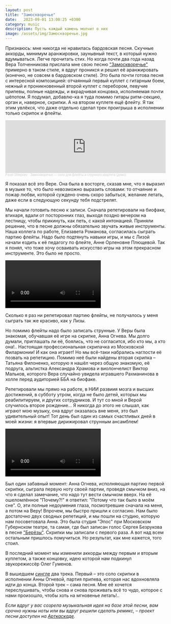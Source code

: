 ```yaml
---
layout: post
title: "Замоскворечье"
date:   2023-09-01 13:00:25 +0300
category: music
description: Пусть каждый камень молчит о них
image: /assets/img/Замоскворечье.jpg
---
```

Признаюсь: мне никогда не нравилась бардовская песня. Скучные аккорды, минимум аранжировки, заунывный текст, в который нужно вдумываться. Легче прочитать стих. Но когда почти два года назад Вера Толченникова прислала мне свою песню ["Замоскворечье"](https://artcascade.site/cascades/44) примерно в таком стиле, я вдруг проникся и решил её аранжировать (конечно, не совсем в бардовском стиле). Это была почти готова песня с интересной композицией: отчаянный первый куплет с гитарным боем, нежный и проникновенный второй куплет с перебором, певучие припевы, полные надежды, и вкрадчивая концовка, исполняемая почти шёпотом. Я подумал, добавлю-ка я туда помимо гитары ритм-секцию, орган и, наверное, скрипки. А на втором куплете ещё флейту. Я так этим увлёкся, что даже отдельно сделал трек проигрыша в исполнении только скрипок и флейты.

<iframe width="100%" height="166" scrolling="no" frameborder="no" allow="autoplay" src="https://w.soundcloud.com/player/?url=https%3A//api.soundcloud.com/tracks/1188624052&color=ff5500"></iframe><div style="font-size: 10px; color: #cccccc;line-break: anywhere;word-break: normal;overflow: hidden;white-space: nowrap;text-overflow: ellipsis; font-family: Interstate,Lucida Grande,Lucida Sans Unicode,Lucida Sans,Garuda,Verdana,Tahoma,sans-serif;font-weight: 100;"><a href="https://soundcloud.com/pavel-shlepnev" title="Pavel  Shlepnev" target="_blank" style="color: #cccccc; text-decoration: none;">Pavel  Shlepnev</a> · <a href="https://soundcloud.com/pavel-shlepnev/zamoskvoreche-solo-dlya-fleyty-i-strunnogo-kvarteta-demo" title="Замоскворечье — соло для флейты и струнного квартета (демо)" target="_blank" style="color: #cccccc; text-decoration: none;">Замоскворечье — соло для флейты и струнного квартета (демо)</a></div>

Я показал всё это Вере. Она была в восторге, сказав мне, что я выразил в музыке то, что было невозможно выразить словами: то отчаяние и пожар любви, которой суждено очень скоро забыться, желание летать, даже если в следующую секунду тебя подстрелят.

Мы начали готовить песню к записи. Сначала репетировали на биофаке, втихаря, вдали от посторонних глаз, выходя поздно вечером на лестницу, чтобы прикинуть, как петь, с какой интонацией. Приняли решение, что в песне должны обязательно звучать живые инструменты. Наша коллега по работе, Елизавета Романова, согласилась сыграть партию флейты. Надо было подтянуть навыки игры, и мы с Лизой начали ездить к её педагогу по флейте, Анне Орленовне Плющевой. Так я понял, что тоже хочу осваивать искусство игры на этом прекрасном инструменте. Это было не просто.

<div class="ratio" style="--bs-aspect-ratio: 50%;">
    <video src="/assets/media/VID_20221117_195936.mp4" controls></video>
</div>

Сколько я раз ни репетировал партию флейты, не получалось у меня сыграть так же красиво, как у Лизы.

Но помимо флейты надо было записать струнные. У Веры была знакомая, обучавшая её игре на скрипке, Анна Огнева. Мы долго думали, приглашать ли её, боялись, что не согласится, ибо кто мы, а кто она!.. Настоящая профессиональная скрипачка из Московской Филармонии! И как она играет! Но мы всё-таки набрались наглости её позвать на репетицию. Помимо неё были найдены вторая скрипка – Татьяна Филоненко, которую я нашёл через общую знакомую, её подруга, альтистка Александра Храмова и виолончелист Виктор Мальков, которого Вера случайно увидела игравшего Рахманинова в холле перед аудиторией ББА на биофаке.

Репетировали мы прямо на работе, в НИИ развиия мозга и высших достижений, в субботу утром, когда не было детей, которых мы реабилитируем, и других сотрудников. И тут со мной и Верой случилось второе рождение... Я никогда до этого не слышал, как играют мою музыку, она вдруг оказалась вне меня, это был удивительный опыт! Тот день был один из самых счастливых дней в моей жизни: я впервые дирижировал струнным ансамблем!

<div class="ratio ratio-16x9">
    <video src="/assets/media/Замоскворечье.mp4" controls></video>
</div>

Был один забавный момент: Анна Огнева, исполняющая партию первой скрипки, сыграла первую ноту своей партии, проведя смычком вниз, на что я сделал замечание, что надо тут вести смычком вверх. На её ошеломлённое "Почему?!" я ответил: "Потому что так было в моём сне". О, эти полные недоумения глаза, посмотревшие сначала на меня, а потом на Веру! Впрочем, мы быстро пришли к согласию. Нам было достаточно двух сводных репетиций, и мы пошли на студию, которую нам посоветовала Анна. Это была студия "Эпос" при Московском Губернском театре, та самая, где был записан голос Сергея Безрукова в песне ["Берёзы"](https://www.youtube.com/watch?v=zQyYidgk-0Y). Скрипки мы записали с первого раза. А вот над всем остальным пришлось помучиться. Но результат, как мне кажется, того стоил.

В последний момент мы изменили аккорды между первым и вторым куплетом, а также концовку, идею которой нам подкинул звукорежиссёр Олег Гуменов.

В вышедшем [сингле](https://onerpm.link/661566218535) два трека. Первый – это соло скрипки в исполнении Анны Огневой, партия припева, которая нас вдохновляла идти до конца. Второй трек – сама песня. Мне её хочется переслушивать, чтобы снова и снова проживать всё то чудо, которое с нами произошло, чтобы хоть на мгновенье летать!..

*Если вдруг у вас созрела музыкальная идея на базе этой песни, вам срочно нужны ноты или вы вдруг решили сделать ремикс, – проект песни доступен на [Арткаскаде](https://artcascade.site/cascades/52).*